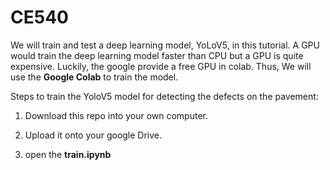 # CE540

We will train and test a deep learning model, YoLoV5, in this tutorial. A GPU would train the deep learning model faster than CPU but a GPU is quite expensive. Luckily, the google provide a free GPU in colab. Thus, We will use the **Google Colab** to train the model.


Steps to train the YoloV5 model for detecting the defects on the pavement:

1. Download this repo into your own computer.


2. Upload it onto your google Drive.
3. open the **train.ipynb**
